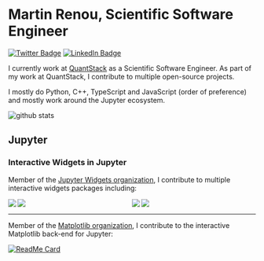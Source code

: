 # Martin Renou, Scientific Software Engineer

[![Twitter Badge](https://img.shields.io/twitter/follow/martinRenou?style=for-the-badge)](https://twitter.com/martinRenou)
[![LinkedIn Badge](https://img.shields.io/badge/My-LinkedIn-blue?style=for-the-badge)](https://www.linkedin.com/in/martin-renou)

I currently work at [QuantStack](https://quantstack.net) as a Scientific Software Engineer. As part of my work at QuantStack, I contribute to multiple open-source projects.

I mostly do Python, C++, TypeScript and JavaScript (order of preference) and mostly work around the Jupyter ecosystem.

![github stats](https://github-readme-stats.vercel.app/api?username=martinRenou&show_icons=true)

## Jupyter

### Interactive Widgets in Jupyter

Member of the [Jupyter Widgets organization](https://github.com/jupyter-widgets), I contribute to multiple interactive widgets packages including:

<div style="display: grid; grid-template-columns: auto auto;">
  <div>
    <a href="https://github.com/jupyter-widgets/ipywidgets">
      <img align="left" src="https://github-readme-stats.vercel.app/api/pin/?username=jupyter-widgets&repo=ipywidgets&show_owner=true" />
    </a>
    <a href="https://github.com/jupyter-widgets/ipyleaflet">
      <img align="left" src="https://github-readme-stats.vercel.app/api/pin/?username=jupyter-widgets&repo=ipyleaflet&show_owner=true" />
    </a>
  </div>

  <div>
    <a href="https://github.com/bqplot/bqplot">
      <img align="left" src="https://github-readme-stats.vercel.app/api/pin/?username=bqplot&repo=bqplot&show_owner=true" />
    </a>
    <a href="https://github.com/MaartenBreddels/ipywebrtc">
      <img align="left" src="https://github-readme-stats.vercel.app/api/pin/?username=MaartenBreddels&repo=ipywebrtc&show_owner=true" />
    </a>
  </div>
</div>

---

Member of the [Matplotlib organization](https://github.com/matplotlib), I contribute to the interactive Matplotlib back-end for Jupyter:

[![ReadMe Card](https://github-readme-stats.vercel.app/api/pin/?username=matplotlib&repo=ipympl&show_owner=true)](https://github.com/matplotlib/ipympl)

<!--  [ipywidgets](https://github.com/jupyter-widgets/ipywidgets): Interactive widgets in Jupyter
- [ipyleaflet](https://github.com/jupyter-widgets/ipyleaflet): Interactive maps
- [bqplot](https://github.com/bqplot/bqplot): 2D interactive plotting
- [ipywebrtc](https://github.com/maartenBreddels/ipywebrtc): Video streaming
- [ipympl](https://github.com/matplotlib/ipympl): Interactive Matplotlib back-end for Jupyter

We also develop the C++ implementations of those widgets libraries, for [xeus-cling](https://github.com/jupyter-xeus/xeus-cling):
- [xwidgets](https://github.com/jupyter-xeus/xwidgets): C++ counterpart of ipywidgets
- [xleaflet](https://github.com/jupyter-xeus/xleaflet): C++ counterpart of ipyleaflet
- [xplot](https://github.com/bqplot/xplot): C++ counterpart of bqplot

As side projects, I also work on:
- [ipytree](https://github.com/QuantStack/ipytree): Tree widget for Jupyter
- [ipycanvas](https://github.com/martinRenou/ipycanvas): Canvas widget exposing the Web Canvas 2D API to Python

### Jupyter language kernels

At QuantStack we develop a C++ library named [xeus](https://github.com/jupyter-xeus/xeus) which helps kernel authoring and we wrote multiple language kernels with it:
- [xeus-cling](https://github.com/jupyter-xeus/xeus-cling): C++ kernel for Jupyter
- [xeus-sqlite](https://github.com/jupyter-xeus/xeus-sqlite): SQLite kernel for Jupyter
- [xeus-python](https://github.com/jupyter-xeus/xeus-python): Python kernel for Jupyter (for which I am one of the main authors)

### Dashboarding with Jupyter

Member of the Voilà organization, I contribute to [Voilà-core](https://github.com/voila-dashboards/voila) and authored the [Voilà Material template](https://github.com/voila-dashboards/voila-material). I also wrote a tutorial for [deploying a Voilà application on Heroku](https://github.com/voila-dashboards/voila-heroku).

## C++

I authored [pybind11_json](https://github.com/pybind/pybind11_json), a bridge between [pybind11](https://github.com/pybind/pybind11) and [nlohmann_json](https://github.com/nlohmann/json), which luckily became part of the pybind organization.

## Packaging

Member of the conda-forge organization, I contribute to many conda packages.
 -->
